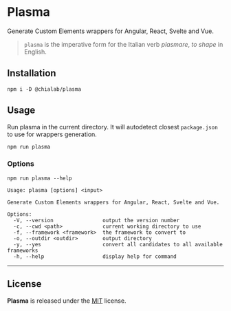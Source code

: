 # Plasma

Generate Custom Elements wrappers for Angular, React, Svelte and Vue.

> `plasma` is the imperative form for the Italian verb _plasmare_, _to shape_ in English.

## Installation

```
npm i -D @chialab/plasma
```

## Usage

Run plasma in the current directory. It will autodetect closest `package.json` to use for wrappers generation.

```
npm run plasma
```

### Options

```
npm run plasma --help

Usage: plasma [options] <input>

Generate Custom Elements wrappers for Angular, React, Svelte and Vue.

Options:
  -V, --version                output the version number
  -c, --cwd <path>             current working directory to use
  -f, --framework <framework>  the framework to convert to
  -o, --outdir <outdir>        output directory
  -y, --yes                    convert all candidates to all available frameworks
  -h, --help                   display help for command
```

---

## License

**Plasma** is released under the [MIT](https://github.com/chialab/plasma/blob/main/LICENSE) license.
